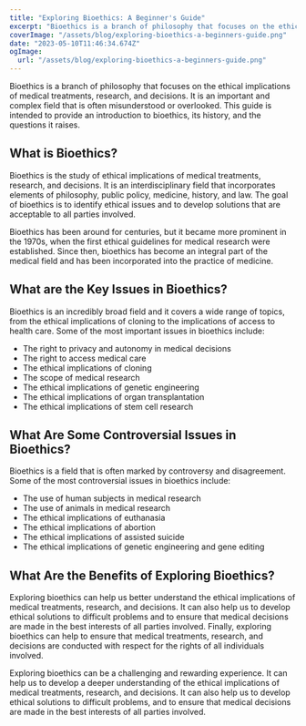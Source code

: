 ```yaml
---
title: "Exploring Bioethics: A Beginner's Guide"
excerpt: "Bioethics is a branch of philosophy that focuses on the ethical implications of medical treatments, research, and decisions. It is an important and complex field that is often misunderstood or overlooked."
coverImage: "/assets/blog/exploring-bioethics-a-beginners-guide.png"
date: "2023-05-10T11:46:34.674Z"
ogImage:
  url: "/assets/blog/exploring-bioethics-a-beginners-guide.png"
---
```


Bioethics is a branch of philosophy that focuses on the ethical implications of medical treatments, research, and decisions. It is an important and complex field that is often misunderstood or overlooked. This guide is intended to provide an introduction to bioethics, its history, and the questions it raises. 

## What is Bioethics?

Bioethics is the study of ethical implications of medical treatments, research, and decisions. It is an interdisciplinary field that incorporates elements of philosophy, public policy, medicine, history, and law. The goal of bioethics is to identify ethical issues and to develop solutions that are acceptable to all parties involved. 

Bioethics has been around for centuries, but it became more prominent in the 1970s, when the first ethical guidelines for medical research were established. Since then, bioethics has become an integral part of the medical field and has been incorporated into the practice of medicine. 

## What are the Key Issues in Bioethics?

Bioethics is an incredibly broad field and it covers a wide range of topics, from the ethical implications of cloning to the implications of access to health care. Some of the most important issues in bioethics include: 

* The right to privacy and autonomy in medical decisions
* The right to access medical care
* The ethical implications of cloning
* The scope of medical research
* The ethical implications of genetic engineering
* The ethical implications of organ transplantation
* The ethical implications of stem cell research

## What Are Some Controversial Issues in Bioethics?

Bioethics is a field that is often marked by controversy and disagreement. Some of the most controversial issues in bioethics include: 

* The use of human subjects in medical research
* The use of animals in medical research
* The ethical implications of euthanasia
* The ethical implications of abortion
* The ethical implications of assisted suicide
* The ethical implications of genetic engineering and gene editing

## What Are the Benefits of Exploring Bioethics?

Exploring bioethics can help us better understand the ethical implications of medical treatments, research, and decisions. It can also help us to develop ethical solutions to difficult problems and to ensure that medical decisions are made in the best interests of all parties involved. Finally, exploring bioethics can help to ensure that medical treatments, research, and decisions are conducted with respect for the rights of all individuals involved. 

Exploring bioethics can be a challenging and rewarding experience. It can help us to develop a deeper understanding of the ethical implications of medical treatments, research, and decisions. It can also help us to develop ethical solutions to difficult problems, and to ensure that medical decisions are made in the best interests of all parties involved.
